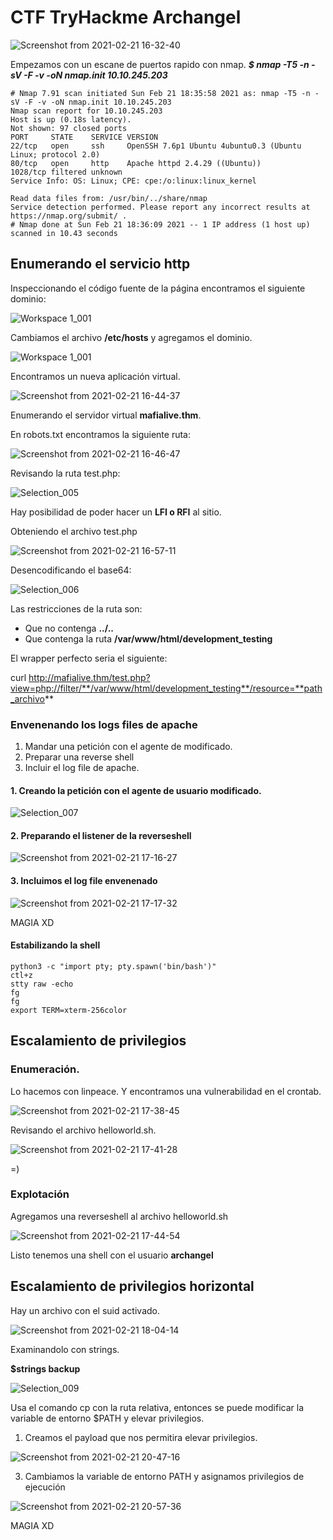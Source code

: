 # CTF TryHackme Archangel
![Screenshot from 2021-02-21 16-32-40](/assets/Screenshot%20from%202021-02-21%2016-32-40.png)


Empezamos con un escane de puertos rapido con nmap.
***$ nmap -T5 -n -sV -F -v -oN nmap.init 10.10.245.203***

```
# Nmap 7.91 scan initiated Sun Feb 21 18:35:58 2021 as: nmap -T5 -n -sV -F -v -oN nmap.init 10.10.245.203
Nmap scan report for 10.10.245.203
Host is up (0.18s latency).
Not shown: 97 closed ports
PORT     STATE    SERVICE VERSION
22/tcp   open     ssh     OpenSSH 7.6p1 Ubuntu 4ubuntu0.3 (Ubuntu Linux; protocol 2.0)
80/tcp   open     http    Apache httpd 2.4.29 ((Ubuntu))
1028/tcp filtered unknown
Service Info: OS: Linux; CPE: cpe:/o:linux:linux_kernel

Read data files from: /usr/bin/../share/nmap
Service detection performed. Please report any incorrect results at https://nmap.org/submit/ .
# Nmap done at Sun Feb 21 18:36:09 2021 -- 1 IP address (1 host up) scanned in 10.43 seconds
```
## Enumerando el servicio http

Inspeccionando el código fuente de la página encontramos el siguiente dominio:


![Workspace 1_001](/assets/Workspace%201_001.png)

Cambiamos el archivo **/etc/hosts** y agregamos el dominio.

![Workspace 1_001](/assets/Workspace%201_001_7m9yup159.png)

Encontramos un nueva aplicación virtual.

![Screenshot from 2021-02-21 16-44-37](/assets/Screenshot%20from%202021-02-21%2016-44-37.png)


Enumerando el servidor virtual **mafialive.thm**.

En robots.txt encontramos la siguiente ruta:

![Screenshot from 2021-02-21 16-46-47](/assets/Screenshot%20from%202021-02-21%2016-46-47.png)


Revisando la ruta test.php:

![Selection_005](/assets/Selection_005.png)

Hay posibilidad de poder hacer un **LFI o RFI** al sitio.

Obteniendo el archivo test.php

![Screenshot from 2021-02-21 16-57-11](/assets/Screenshot%20from%202021-02-21%2016-57-11.png)

Desencodificando el base64:

![Selection_006](/assets/Selection_006.png)

Las restricciones de la ruta son:
- Que no contenga **../..**
- Que contenga la ruta **/var/www/html/development_testing**

El wrapper perfecto seria el siguiente:

curl http://mafialive.thm/test.php?view=php://filter/**/var/www/html/development_testing**/resource=**path_archivo**

### Envenenando los logs files de apache

1. Mandar una petición con el agente de modificado.
2. Preparar una reverse shell
3. Incluir el log file de apache.

#### 1. Creando la petición con el agente de usuario modificado.


![Selection_007](/assets/Selection_007.png)

#### 2. Preparando el listener de la reverseshell

![Screenshot from 2021-02-21 17-16-27](/assets/Screenshot%20from%202021-02-21%2017-16-27.png)


#### 3. Incluimos el log file envenenado


![Screenshot from 2021-02-21 17-17-32](/assets/Screenshot%20from%202021-02-21%2017-17-32.png)

MAGIA XD

#### Estabilizando la shell
```
python3 -c "import pty; pty.spawn('bin/bash')"
ctl+z
stty raw -echo
fg
fg
export TERM=xterm-256color
```



## Escalamiento de privilegios

### Enumeración.

Lo hacemos con linpeace.
Y encontramos una vulnerabilidad en el crontab.

![Screenshot from 2021-02-21 17-38-45](/assets/Screenshot%20from%202021-02-21%2017-38-45.png)

Revisando el archivo helloworld.sh.


![Screenshot from 2021-02-21 17-41-28](/assets/Screenshot%20from%202021-02-21%2017-41-28.png)


=) 


### Explotación 


Agregamos una reverseshell al archivo helloworld.sh

![Screenshot from 2021-02-21 17-44-54](/assets/Screenshot%20from%202021-02-21%2017-44-54.png)

Listo tenemos una shell con el usuario **archangel**


## Escalamiento de privilegios horizontal


Hay un archivo con el suid activado.

![Screenshot from 2021-02-21 18-04-14](/assets/Screenshot%20from%202021-02-21%2018-04-14.png)

Examinandolo con strings.

**$strings backup**

![Selection_009](/assets/Selection_009.png)

Usa el comando cp con la ruta relativa, entonces se puede modificar la variable de entorno $PATH y elevar privilegios.

1. Creamos el payload que nos permitira elevar privilegios.

![Screenshot from 2021-02-21 20-47-16](/assets/Screenshot%20from%202021-02-21%2020-47-16.png)

3. Cambiamos la variable de entorno PATH y asignamos privilegios de ejecución

![Screenshot from 2021-02-21 20-57-36](/assets/Screenshot%20from%202021-02-21%2020-57-36.png)


MAGIA XD


































































































